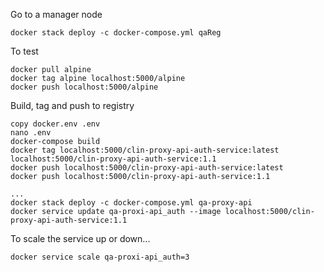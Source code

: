 Go to a manager node 
```
docker stack deploy -c docker-compose.yml qaReg
```
To test

```
docker pull alpine
docker tag alpine localhost:5000/alpine
docker push localhost:5000/alpine

```


Build, tag and push to registry

```
copy docker.env .env
nano .env
docker-compose build 
docker tag localhost:5000/clin-proxy-api-auth-service:latest localhost:5000/clin-proxy-api-auth-service:1.1
docker push localhost:5000/clin-proxy-api-auth-service:latest
docker push localhost:5000/clin-proxy-api-auth-service:1.1

...
docker stack deploy -c docker-compose.yml qa-proxy-api
docker service update qa-proxi-api_auth --image localhost:5000/clin-proxy-api-auth-service:1.1
```

To scale the service up or down...
```
docker service scale qa-proxi-api_auth=3
```